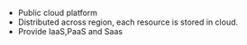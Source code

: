 - Public cloud platform 
- Distributed across region, each resource is stored in cloud.
- Provide IaaS,PaaS and Saas